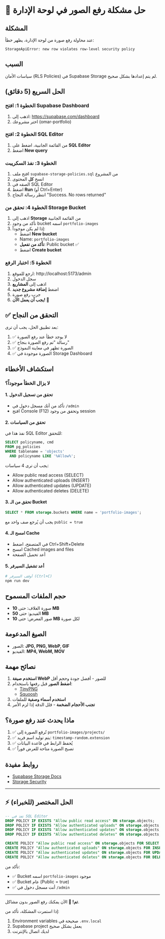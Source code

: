 # 🔧 حل مشكلة رفع الصور في لوحة الإدارة

## المشكلة
عند محاولة رفع صورة من لوحة الإدارة، يظهر خطأ:
```
StorageApiError: new row violates row-level security policy
```

## السبب
سياسات الأمان (RLS Policies) في Supabase Storage لم يتم إعدادها بشكل صحيح.

## الحل السريع (5 دقائق)

### الخطوة 1: افتح Supabase Dashboard
1. اذهب إلى: https://supabase.com/dashboard
2. اختر مشروعك (omar-portfolio)

### الخطوة 2: افتح SQL Editor
1. من القائمة الجانبية، اضغط على **SQL Editor**
2. اضغط **New query**

### الخطوة 3: نفذ السكريبت
1. افتح ملف `supabase-storage-policies.sql` من المشروع
2. انسخ **كل** المحتوى
3. الصقه في SQL Editor
4. اضغط **Run** (أو Ctrl+Enter)
5. انتظر رسالة النجاح "Success. No rows returned"

### الخطوة 4: تحقق من Storage Bucket
1. اذهب إلى **Storage** من القائمة الجانبية
2. تأكد من وجود bucket اسمه `portfolio-images`
3. إذا لم يكن موجوداً:
   - اضغط **New bucket**
   - Name: `portfolio-images`
   - **تأكد من تفعيل**: Public bucket ✅
   - اضغط **Create bucket**

### الخطوة 5: اختبار الرفع
1. ارجع للموقع: http://localhost:5173/admin
2. سجل الدخول
3. اذهب إلى **المشاريع**
4. اضغط **إضافة مشروع جديد**
5. جرب رفع صورة
6. **يجب أن يعمل الآن! 🎉**

## ✅ التحقق من النجاح

بعد تطبيق الحل، يجب أن ترى:

1. ✅ لا يوجد خطأ عند رفع الصورة
2. ✅ رسالة "تم رفع الصورة بنجاح"
3. ✅ الصورة تظهر في معاينة النموذج
4. ✅ الصورة موجودة في Storage Dashboard

## استكشاف الأخطاء

### لا يزال الخطأ موجوداً؟

#### 1. تحقق من تسجيل الدخول
- تأكد من أنك مسجل دخول في `/admin`
- افتح Console (F12) وتحقق من وجود session

#### 2. تحقق من السياسات
نفذ هذا في SQL Editor للتحقق:
```sql
SELECT policyname, cmd 
FROM pg_policies 
WHERE tablename = 'objects' 
  AND policyname LIKE '%Allow%';
```
يجب أن ترى 4 سياسات:
- Allow public read access (SELECT)
- Allow authenticated uploads (INSERT)
- Allow authenticated updates (UPDATE)  
- Allow authenticated deletes (DELETE)

#### 3. تحقق من الـ Bucket
```sql
SELECT * FROM storage.buckets WHERE name = 'portfolio-images';
```
يجب أن يُرجع صف واحد مع `public = true`

#### 4. امسح الـ Cache
- في المتصفح، اضغط Ctrl+Shift+Delete
- امسح Cached images and files
- أعد تحميل الصفحة

#### 5. أعد تشغيل السيرفر
```bash
# أوقف السيرفر (Ctrl+C)
npm run dev
```

## حجم الملفات المسموح

- صورة الغلاف: حتى **10 MB**
- الفيديو: حتى **50 MB**
- صور المعرض: حتى **10 MB** لكل صورة

## الصيغ المدعومة

- الصور: **JPG, PNG, WebP, GIF**
- الفيديو: **MP4, WebM, MOV**

## نصائح مهمة

1. **استخدم صيغة WebP** للصور - أفضل جودة وحجم أقل
2. **اضغط الصور** قبل رفعها باستخدام:
   - [TinyPNG](https://tinypng.com)
   - [Squoosh](https://squoosh.app)
3. **استخدم أسماء وصفية** للملفات
4. **تجنب الأحجام الضخمة** - قلل الدقة إذا لزم الأمر

## ماذا يحدث عند رفع صورة؟

1. ✅ تُرفع الصورة إلى `portfolio-images/projects/`
2. ✅ يتم توليد اسم فريد: `timestamp-random.extension`
3. ✅ يُحفظ الرابط في قاعدة البيانات
4. ✅ تصبح الصورة متاحة للعرض فوراً

## روابط مفيدة

- [Supabase Storage Docs](https://supabase.com/docs/guides/storage)
- [Storage Security](https://supabase.com/docs/guides/storage/security/access-control)

---

## ⚡ الحل المختصر (للخبراء)

```sql
-- نفذ في SQL Editor
DROP POLICY IF EXISTS "Allow public read access" ON storage.objects;
DROP POLICY IF EXISTS "Allow authenticated uploads" ON storage.objects;
DROP POLICY IF EXISTS "Allow authenticated updates" ON storage.objects;
DROP POLICY IF EXISTS "Allow authenticated deletes" ON storage.objects;

CREATE POLICY "Allow public read access" ON storage.objects FOR SELECT TO public USING (bucket_id = 'portfolio-images');
CREATE POLICY "Allow authenticated uploads" ON storage.objects FOR INSERT TO authenticated WITH CHECK (bucket_id = 'portfolio-images');
CREATE POLICY "Allow authenticated updates" ON storage.objects FOR UPDATE TO authenticated USING (bucket_id = 'portfolio-images');
CREATE POLICY "Allow authenticated deletes" ON storage.objects FOR DELETE TO authenticated USING (bucket_id = 'portfolio-images');
```

تأكد من:
- ✅ Bucket اسمه `portfolio-images` موجود
- ✅ Bucket عام (Public = true)
- ✅ أنت مسجل دخول في `/admin`

---

**تم! 🎉** الآن يمكنك رفع الصور بدون مشاكل.

إذا استمرت المشكلة، تأكد من:
1. Environment variables صحيحة في `.env.local`
2. Supabase project يعمل بشكل صحيح
3. لديك اتصال بالإنترنت

